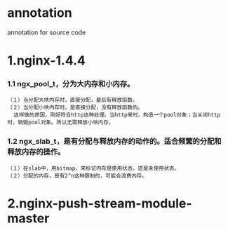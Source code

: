 annotation 
================
annotation for source code


# 1.nginx-1.4.4
### 1.1 ngx_pool_t，分为大内存和小内存。
    （１）当分配大块内存时，直接分配，最后有释放函数。
    （２）当分配小块内存时，是直接分配，没有释放函数的。
      这样做的原因，刚好符合http这种处理。当http来时，构造一个pool对象；当关闭http时，销毁pool对象。所以无需释放小块内存。
### 1.2 ngx_slab_t，是有分配与释放内存的动作的。适合频繁的分配和释放内存的操作。
    （１）在slab中，用bitmap，来标记内存是使用状态，还是未使用状态。
    （２）分配的内存，是有2^n这种限制的，可能会浪费内存。

# 2.nginx-push-stream-module-master


